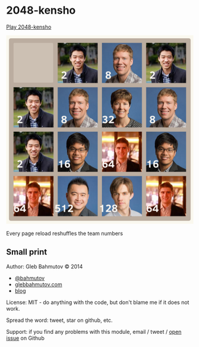 # 2048-kensho

[Play 2048-kensho](http://glebbahmutov.com/2048-kensho/)

![2048-kensho screenshot](2048-kensho.png)

Every page reload reshuffles the team numbers

## Small print

Author: Gleb Bahmutov &copy; 2014

* [@bahmutov](https://twitter.com/bahmutov)
* [glebbahmutov.com](http://glebbahmutov.com)
* [blog](http://bahmutov.calepin.co/)

License: MIT - do anything with the code, but don't blame me if it does not work.

Spread the word: tweet, star on github, etc.

Support: if you find any problems with this module, email / tweet /
[open issue](https://github.com/bahmutov/2048-kensho/issues) on Github
